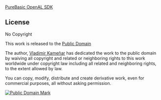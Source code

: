 [PureBasic OpenAL SDK](https://implib.sourceforge.io/PBOpenAL.htm)

## License

No Copyright

This work is released to the [Public Domain](https://creativecommons.org/publicdomain/mark/1.0/)

The author, [Vladimir Kameñar](https://www.celersms.com/org/vkamenar.htm) has dedicated the work to the
public domain by waiving all copyright and related or neighboring rights to this work worldwide
under copyright law including all related and neighboring rights, to the extent allowed by law.

You can copy, modify, distribute and create derivative work, even for commercial purposes, all
without asking permission.

<p xmlns:dct="https://purl.org/dc/terms/">
  <a rel="license" href="https://creativecommons.org/publicdomain/mark/1.0/">
    <img src="https://i.creativecommons.org/p/mark/1.0/88x31.png"
       style="border-style: none;" alt="Public Domain Mark" />
  </a><br />
</p>
